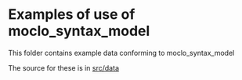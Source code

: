# Examples of use of moclo_syntax_model

This folder contains example data conforming to moclo_syntax_model

The source for these is in [src/data](../src/data/examples)
